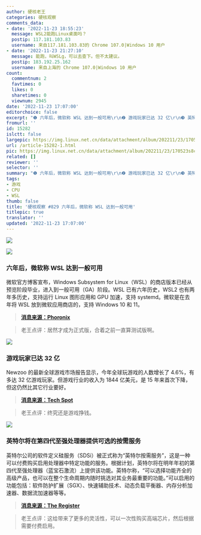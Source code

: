 ```yaml
---
author: 硬核老王
categories: 硬核观察
comments_data:
- date: '2022-11-23 18:55:23'
  message: WSL2能跑Linux桌面吗？
  postip: 117.181.103.83
  username: 来自117.181.103.83的 Chrome 107.0|Windows 10 用户
- date: '2022-11-23 21:27:10'
  message: 能跑，叫WSLg，可以去查下。但不太建议。
  postip: 183.192.25.162
  username: 来自上海的 Chrome 107.0|Windows 10 用户
count:
  commentnum: 2
  favtimes: 0
  likes: 0
  sharetimes: 0
  viewnum: 2945
date: '2022-11-23 17:07:00'
editorchoice: false
excerpt: "❶ 六年后，微软称 WSL 达到一般可用\r\n❷ 游戏玩家已达 32 亿\r\n❸ 英特尔将在第四代至强处理器提供可选的按需服务"
fromurl: ''
id: 15282
islctt: false
largepic: https://img.linux.net.cn/data/attachment/album/202211/23/170523s8cztn8wkkk5wc6k.jpg
url: /article-15282-1.html
pic: https://img.linux.net.cn/data/attachment/album/202211/23/170523s8cztn8wkkk5wc6k.jpg.thumb.jpg
related: []
reviewer: ''
selector: ''
summary: "❶ 六年后，微软称 WSL 达到一般可用\r\n❷ 游戏玩家已达 32 亿\r\n❸ 英特尔将在第四代至强处理器提供可选的按需服务"
tags:
- 游戏
- CPU
- WSL
thumb: false
title: '硬核观察 #829 六年后，微软称 WSL 达到一般可用'
titlepic: true
translator: ''
updated: '2022-11-23 17:07:00'
---
```


![](/data/attachment/album/202211/23/170523s8cztn8wkkk5wc6k.jpg)


![](/data/attachment/album/202211/23/170535elob15ravab5nala.jpg)


### 六年后，微软称 WSL 达到一般可用


微软官方博客宣布，Windows Subsystem for Linux（WSL）的商店版本已经从预览阶段毕业，进入到一般可用（GA）阶段。WSL 已有六年历史，WSL2 也有两年多历史，支持运行 Linux 图形应用和 GPU 加速，支持 systemd。微软是在去年将 WSL 放到微软应用商店的，支持 Windows 10 和 11。



> 
> **[消息来源：Phoronix](https://www.phoronix.com/news/WSL-GA-Windows)**
> 
> 
> 



> 
> 老王点评：居然才成为正式版，合着之前一直算测试版啊。
> 
> 
> 


![](/data/attachment/album/202211/23/170545cun8zs7mh3fvsm53.jpg)


### 游戏玩家已达 32 亿


Newzoo 的最新全球游戏市场报告显示，今年全球玩游戏的人数增长了 4.6%，有多达 32 亿游戏玩家。但游戏行业的收入为 1844 亿美元，是 15 年来首次下降，但这仍然比其它行业要好。



> 
> **[消息来源：Tech Spot](https://www.techspot.com/news/96720-there-32-billion-gamers-2022-but-revenue-set.html)**
> 
> 
> 



> 
> 老王点评：终究还是游戏挣钱。
> 
> 
> 


![](/data/attachment/album/202211/23/170601m7dhdrkmtiti6p76.jpg)


### 英特尔将在第四代至强处理器提供可选的按需服务


英特尔公司的软件定义硅服务（SDSi）被正式称为“英特尔按需服务”，这是一种可以付费购买启用处理器中特定功能的服务。根据计划，英特尔将在明年年初的第四代至强处理器（蓝宝石激流）上提供该功能。英特尔称，“可以选择功能齐全的高级产品，也可以在整个生命周期内随时挑选对其业务最重要的功能。”可以启用的功能包括：软件防护扩展（SGX）、快速辅助技术、动态负载平衡器、内存分析加速器、数据流加速器等等。



> 
> **[消息来源：The Register](https://www.theregister.com/2022/11/22/intel_reveals_paid_xeon_features/)**
> 
> 
> 



> 
> 老王点评：这给带来了更多的灵活性，可以一次性购买高端芯片，然后根据需要付费启用。
> 
> 
>